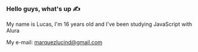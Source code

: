 ### Hello guys, what's up ✍️

 My name is Lucas, I'm 16 years old and I've been studying JavaScript with Alura 

 My e-mail: marquezlucind@gmail.com
